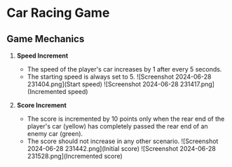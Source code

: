 # Car Racing Game

## Game Mechanics

1. **Speed Increment**
   - The speed of the player's car increases by 1 after every 5 seconds.
   - The starting speed is always set to 5.
   ![Screenshot 2024-06-28 231404.png](Start speed)
   ![Screenshot 2024-06-28 231417.png](Incremented speed)

2. **Score Increment**
   - The score is incremented by 10 points only when the rear end of the player's car (yellow) has completely passed the rear end of an enemy car (green).
   - The score should not increase in any other scenario.
   ![Screenshot 2024-06-28 231442.png](Initial score)
   ![Screenshot 2024-06-28 231528.png](Incremented score)
